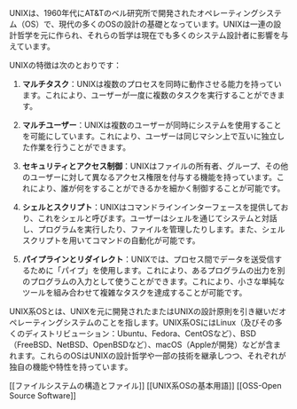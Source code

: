 UNIXは、1960年代にAT&Tのベル研究所で開発されたオペレーティングシステム（OS）で、現代の多くのOSの設計の基礎となっています。UNIXは一連の設計哲学を元に作られ、それらの哲学は現在でも多くのシステム設計者に影響を与えています。

UNIXの特徴は次のとおりです：

1. **マルチタスク**：UNIXは複数のプロセスを同時に動作させる能力を持っています。これにより、ユーザーが一度に複数のタスクを実行することができます。

2. **マルチユーザー**：UNIXは複数のユーザーが同時にシステムを使用することを可能にしています。これにより、ユーザーは同じマシン上で互いに独立した作業を行うことができます。

3. **セキュリティとアクセス制御**：UNIXはファイルの所有者、グループ、その他のユーザーに対して異なるアクセス権限を付与する機能を持っています。これにより、誰が何をすることができるかを細かく制御することが可能です。

4. **シェルとスクリプト**：UNIXはコマンドラインインターフェースを提供しており、これをシェルと呼びます。ユーザーはシェルを通じてシステムと対話し、プログラムを実行したり、ファイルを管理したりします。また、シェルスクリプトを用いてコマンドの自動化が可能です。

5. **パイプラインとリダイレクト**：UNIXでは、プロセス間でデータを送受信するために「パイプ」を使用します。これにより、あるプログラムの出力を別のプログラムの入力として使うことができます。これにより、小さな単純なツールを組み合わせて複雑なタスクを達成することが可能です。

UNIX系OSとは、UNIXを元に開発されたまたはUNIXの設計原則を引き継いだオペレーティングシステムのことを指します。UNIX系OSにはLinux（及びその多くのディストリビューション：Ubuntu、Fedora、CentOSなど）、BSD（FreeBSD、NetBSD、OpenBSDなど）、macOS（Appleが開発）などが含まれます。これらのOSはUNIXの設計哲学や一部の技術を継承しつつ、それぞれが独自の機能や特性を持っています。


[[ファイルシステムの構造とファイル]]
[[UNIX系OSの基本用語]]
[[OSS-Open Source Software]]